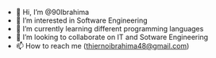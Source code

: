 - 👋 Hi, I’m @90Ibrahima
- 👀 I’m interested in Software Engineering 
- 🌱 I’m currently learning different programming languages
- 💞️ I’m looking to collaborate on IT and Sotware Engineering
- 📫 How to reach me (thiernoibrahima48@gmail.com) 

<!---
90Ibrahima/90Ibrahima is a ✨ special ✨ repository because its `README.md` (this file) appears on your GitHub profile.
You can click the Preview link to take a look at your changes.
--->
